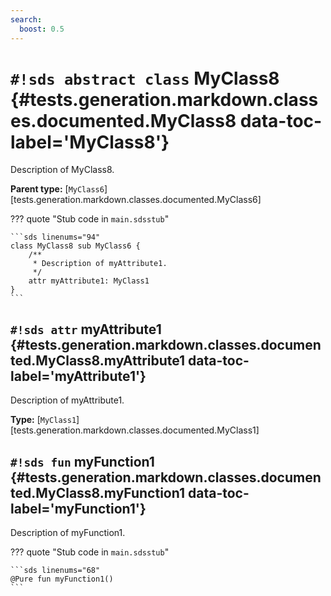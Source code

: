 ```yaml
---
search:
  boost: 0.5
---
```


# `#!sds abstract class` MyClass8 {#tests.generation.markdown.classes.documented.MyClass8 data-toc-label='MyClass8'}

Description of MyClass8.

**Parent type:** [`MyClass6`][tests.generation.markdown.classes.documented.MyClass6]

??? quote "Stub code in `main.sdsstub`"

    ```sds linenums="94"
    class MyClass8 sub MyClass6 {
        /**
         * Description of myAttribute1.
         */
        attr myAttribute1: MyClass1
    }
    ```

## `#!sds attr` myAttribute1 {#tests.generation.markdown.classes.documented.MyClass8.myAttribute1 data-toc-label='myAttribute1'}

Description of myAttribute1.

**Type:** [`MyClass1`][tests.generation.markdown.classes.documented.MyClass1]

## `#!sds fun` myFunction1 {#tests.generation.markdown.classes.documented.MyClass8.myFunction1 data-toc-label='myFunction1'}

Description of myFunction1.

??? quote "Stub code in `main.sdsstub`"

    ```sds linenums="68"
    @Pure fun myFunction1()
    ```
